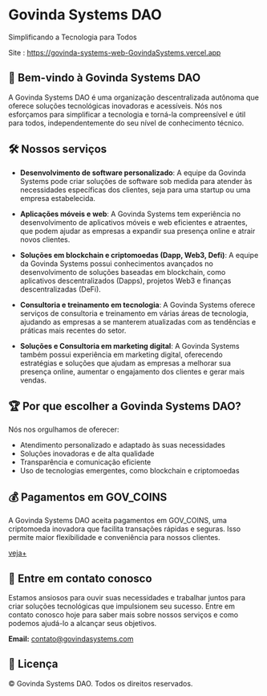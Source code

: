 

# Govinda Systems DAO

Simplificando a Tecnologia para Todos

Site : https://govinda-systems-web-GovindaSystems.vercel.app


## 🌟 Bem-vindo à Govinda Systems DAO

A Govinda Systems DAO é uma organização descentralizada autônoma que oferece soluções tecnológicas inovadoras e acessíveis. Nós nos esforçamos para simplificar a tecnologia e torná-la compreensível e útil para todos, independentemente do seu nível de conhecimento técnico.

## 🛠️ Nossos serviços

* **Desenvolvimento de software personalizado**: A equipe da Govinda Systems pode criar soluções de software sob medida para atender às necessidades específicas dos clientes, seja para uma startup ou uma empresa estabelecida.

* **Aplicações móveis e web**: A Govinda Systems tem experiência no desenvolvimento de aplicativos móveis e web eficientes e atraentes, que podem ajudar as empresas a expandir sua presença online e atrair novos clientes.

* **Soluções em blockchain e criptomoedas (Dapp, Web3, Defi)**: A equipe da Govinda Systems possui conhecimentos avançados no desenvolvimento de soluções baseadas em blockchain, como aplicativos descentralizados (Dapps), projetos Web3 e finanças descentralizadas (DeFi).

* **Consultoria e treinamento em tecnologia**: A Govinda Systems oferece serviços de consultoria e treinamento em várias áreas de tecnologia, ajudando as empresas a se manterem atualizadas com as tendências e práticas mais recentes do setor.

* **Soluções e Consultoria em marketing digital**: A Govinda Systems também possui experiência em marketing digital, oferecendo estratégias e soluções que ajudam as empresas a melhorar sua presença online, aumentar o engajamento dos clientes e gerar mais vendas.

## 🏆 Por que escolher a Govinda Systems DAO?

Nós nos orgulhamos de oferecer:

- Atendimento personalizado e adaptado às suas necessidades
- Soluções inovadoras e de alta qualidade
- Transparência e comunicação eficiente
- Uso de tecnologias emergentes, como blockchain e criptomoedas

## 💰 Pagamentos em GOV_COINS

A Govinda Systems DAO aceita pagamentos em GOV_COINS, uma criptomoeda inovadora que facilita transações rápidas e seguras. Isso permite maior flexibilidade e conveniência para nossos clientes.

[veja+](veja+)

## 📧 Entre em contato conosco

Estamos ansiosos para ouvir suas necessidades e trabalhar juntos para criar soluções tecnológicas que impulsionem seu sucesso. Entre em contato conosco hoje para saber mais sobre nossos serviços e como podemos ajudá-lo a alcançar seus objetivos.

**Email:** contato@govindasystems.com

## 📜 Licença

&copy; Govinda Systems DAO. Todos os direitos reservados.